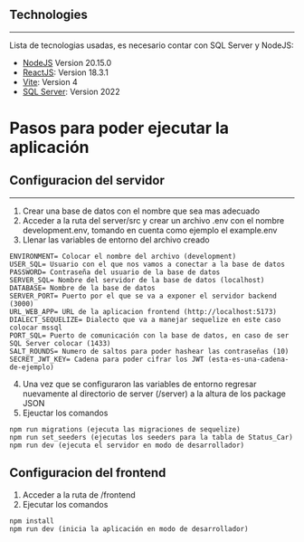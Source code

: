 ## Technologies
***
Lista de tecnologias usadas, es necesario contar con SQL Server y NodeJS:
* [NodeJS](https://nodejs.org/en/) Version 20.15.0 
* [ReactJS](https://es.react.dev/): Version 18.3.1
* [Vite](https://v4.vitejs.dev): Version 4
* [SQL Server](https://www.microsoft.com/es-mx/sql-server/sql-server-2022): Version 2022

# Pasos para poder ejecutar la aplicación 

## Configuracion del servidor
***
1. Crear una base de datos con el nombre que sea mas adecuado
2. Acceder a la ruta del server/src y crear un archivo .env con el nombre development.env, tomando en cuenta como ejemplo el example.env
3. Llenar las variables de entorno del archivo creado
```
ENVIRONMENT= Colocar el nombre del archivo (development)
USER_SQL= Usuario con el que nos vamos a conectar a la base de datos 
PASSWORD= Contraseña del usuario de la base de datos
SERVER_SQL= Nombre del servidor de la base de datos (localhost)
DATABASE= Nombre de la base de datos
SERVER_PORT= Puerto por el que se va a exponer el servidor backend (3000)
URL_WEB_APP= URL de la aplicacion frontend (http://localhost:5173)
DIALECT_SEQUELIZE= Dialecto que va a manejar sequelize en este caso colocar mssql
PORT_SQL= Puerto de comunicación con la base de datos, en caso de ser SQL Server colocar (1433)
SALT_ROUNDS= Numero de saltos para poder hashear las contraseñas (10)
SECRET_JWT_KEY= Cadena para poder cifrar los JWT (esta-es-una-cadena-de-ejemplo)
```
4. Una vez que se configuraron las variables de entorno regresar nuevamente al directorio de server (/server) a la altura de los package JSON
5. Ejeuctar los comandos
```
npm run migrations (ejecuta las migraciones de sequelize)
npm run set_seeders (ejecutas los seeders para la tabla de Status_Car)
npm run dev (ejecuta el servidor en modo de desarrollador)
```

## Configuracion del frontend
1. Acceder a la ruta de /frontend
2. Ejecutar los comandos
```
npm install
npm run dev (inicia la aplicación en modo de desarrollador)
```
